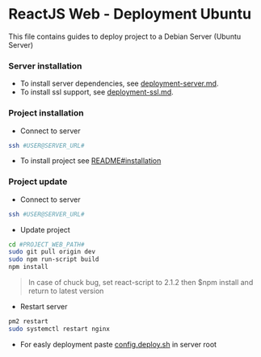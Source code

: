 # ReactJS Web - Deployment Ubuntu

This file contains guides to deploy project to a Debian Server (Ubuntu Server)

### Server installation

-   To install server dependencies, see [deployment-server.md](./deployment-server.md).
-   To install ssl support, see [deployment-ssl.md](./deployment-ssl.md).


### Project installation

- Connect to server
```bash
ssh #USER@SERVER_URL#
```

-   To install project see [README#installation](../../README.md#installation)

### Project update

- Connect to server
```bash
ssh #USER@SERVER_URL#
```

-   Update project
```bash
cd #PROJECT_WEB_PATH#
sudo git pull origin dev
sudo npm run-script build
npm install
```
>   In case of chuck bug, set react-script to 2.1.2 then $npm install and return to latest version

-   Restart server
```bash
pm2 restart 
sudo systemctl restart nginx
```
-   For easly deployment paste [config.deploy.sh](./config/deploy.sh) in server root